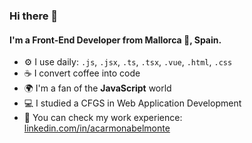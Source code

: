 ### Hi there 👋

<!--
**acarmonabelmonte/acarmonabelmonte** is a ✨ _special_ ✨ repository because its `README.md` (this file) appears on your GitHub profile.

Here are some ideas to get you started:

- 🔭 I’m currently working on ...
- 🌱 I’m currently learning ...
- 👯 I’m looking to collaborate on ...
- 🤔 I’m looking for help with ...
- 💬 Ask me about ...
- 📫 How to reach me: ...
- 😄 Pronouns: ...
- ⚡ Fun fact: ...
-->

#### I'm a Front-End Developer from Mallorca 🌴, Spain.

- ⚙️ I use daily: `.js`, `.jsx`, `.ts`, `.tsx`, `.vue`, `.html`, `.css`
- ☕ I convert coffee into code
- 🌍 I'm a fan of the **JavaScript** world
- 💻 I studied a CFGS in Web Application Development
- 👀 You can check my work experience: [linkedin.com/in/acarmonabelmonte](https://www.linkedin.com/in/acarmonabelmonte/)
